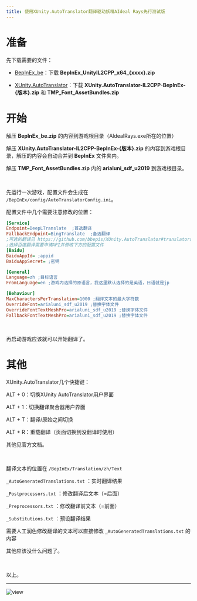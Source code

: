```yaml
---
title: 使用XUnity.AutoTranslator翻译驱动妖精AIdeal Rays先行测试版
---
```






# 准备

先下载需要的文件：

- [BepInEx_be](https://builds.bepinex.dev/projects/bepinex_be)：下载 **BepInEx_UnityIL2CPP_x64_{xxxx}.zip**

- [XUnity.AutoTranslator](https://github.com/bbepis/XUnity.AutoTranslator/releases)：下载 **XUnity.AutoTranslator-IL2CPP-BepInEx-{版本}.zip** 和 **TMP_Font_AssetBundles.zip**



# 开始

解压 **BepInEx_be.zip** 的内容到游戏根目录（AldealRays.exe所在的位置）

解压 **XUnity.AutoTranslator-IL2CPP-BepInEx-{版本}.zip** 的内容到游戏根目录，解压的内容会自动合并到 **BepInEx** 文件夹内。

解压 **TMP_Font_AssetBundles.zip** 内的 **arialuni_sdf_u2019** 到游戏根目录。

​    

先运行一次游戏，配置文件会生成在 `/BepInEx/config/AutoTranslatorConfig.ini`。

配置文件中几个需要注意修改的位置：

```ini
[Service]
Endpoint=DeepLTranslate  ;首选翻译
FallbackEndpoint=BingTranslate  ;备选翻译
;可选的翻译见 https://github.com/bbepis/XUnity.AutoTranslator#translators
;选择百度翻译需要申请API并修改下方的配置文件
[Baidu]
BaiduAppId= ;appid
BaiduAppSecret= ;密钥

[General]
Language=zh ;目标语言
FromLanguage=en ;游戏内选择的原语言，我这里默认选择的是英语，日语就是jp

[Behaviour]
MaxCharactersPerTranslation=1000 ;翻译文本的最大字符数
OverrideFont=arialuni_sdf_u2019 ;替换字体文件
OverrideFontTextMeshPro=arialuni_sdf_u2019 ;替换字体文件
FallbackFontTextMeshPro=arialuni_sdf_u2019 ;替换字体文件
```

​    

再启动游戏应该就可以开始翻译了。



# 其他

XUnity.AutoTranslator几个快捷键：

ALT + 0：切换XUnity AutoTranslator用户界面

ALT + 1：切换翻译聚合器用户界面

ALT + T：翻译/原始之间切换

ALT + R：重载翻译（页面切换到没翻译时使用）

其他见官方文档。

​    

翻译文本的位置在 `/BepInEx/Translation/zh/Text`

`_AutoGeneratedTranslations.txt` ：实时翻译结果

`_Postprocessors.txt` ：修改翻译后文本（=后面）

`_Preprocessors.txt` ：修改翻译前文本（=前面）

`_Substitutions.txt` ：预设翻译结果

需要人工润色修改翻译的文本可以直接修改 `_AutoGeneratedTranslations.txt` 的内容

其他应该没什么问题了。

​    

以上。

----

![view](https://cdn.jsdelivr.net/gh/Melody-of-Oblivion/MoOpics@main/images/posts/aidealrays/view.jpg)